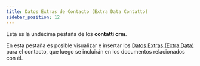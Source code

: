 ```yaml
---
title: Datos Extras de Contacto (Extra Data Contatto)
sidebar_position: 12
---
```


Esta es la undécima pestaña de los **contatti crm**.

En esta pestaña es posible visualizar e insertar los [Datos Extras (Extra Data)](/docs/configurations/utility/extra-data/extradata/search-extradata) para el contacto, que luego se incluirán en los documentos relacionados con él.